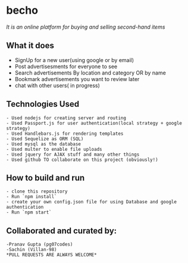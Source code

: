 # becho
*It is an online platform for buying and selling second-hand items*

## What it does
- SignUp for a new user(using google or by email)
- Post advertisesments for everyone to see
- Search advertisements By location and category OR by name
- Bookmark advertisements you want to review later
- chat with other users( in progress)

## Technologies Used
```
- Used nodejs for creating server and routing
- Used Passport.js for user authentication(local strategy + google strategy)
- Used Handlebars.js for rendering templates 
- Used Sequelize as ORM (SQL)
- Used mysql as the database
- Used multer to enable file uploads
- Used jquery for AJAX stuff and many other things
- Used github TO collaborate on this project (obviously!)
```

## How to build and run
```
- clone this repository
- Run `npm install`
- create your own config.json file for using Database and google authentication
- Run `npm start` 

```

## Collaborated and curated by:
```
-Pranav Gupta (pg07codes)
-Sachin (Villan-98)
*PULL REQUESTS ARE ALWAYS WELCOME*
```

